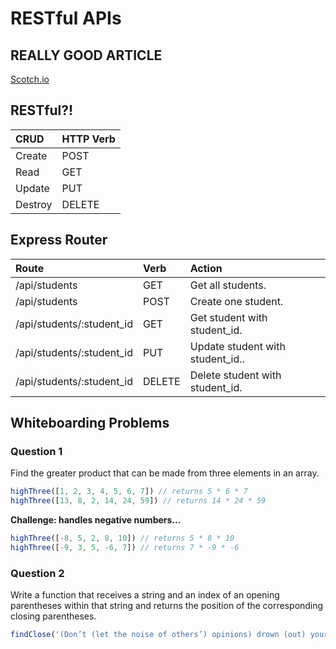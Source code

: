 # RESTful APIs

## REALLY GOOD ARTICLE
[Scotch.io](https://scotch.io/tutorials/build-a-restful-api-using-node-and-express-4)

## RESTful?!
CRUD|HTTP Verb
:---------|:---
Create|POST
Read|GET
Update|PUT
Destroy|DELETE

## Express Router
Route | Verb | Action
:-----|:-----|:------
/api/students	|GET|	Get all students.
/api/students	|POST|	Create one student.
/api/students/:student_id	|GET|	Get student with student_id.
/api/students/:student_id	|PUT|	Update student with student_id..
/api/students/:student_id	|DELETE|	Delete student with student_id.


## Whiteboarding Problems
### Question 1
Find the greater product that can be made from three elements in an array.
```js
highThree([1, 2, 3, 4, 5, 6, 7]) // returns 5 * 6 * 7
highThree([13, 8, 2, 14, 24, 59]) // returns 14 * 24 * 59
```
**Challenge: handles negative numbers...**
```js
highThree([-8, 5, 2, 8, 10]) // returns 5 * 8 * 10
highThree([-9, 3, 5, -6, 7]) // returns 7 * -9 * -6
```

### Question 2
Write a function that receives a string and an index of an opening parentheses within that string and returns the position of the corresponding closing parentheses.
```js
findClose('(Don’t (let the noise of others’) opinions) drown (out) your own (inner voice).', 50) // returns 54
```

